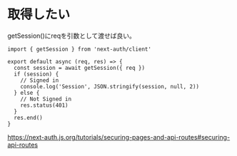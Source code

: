 # 取得したい

getSession()にreqを引数として渡せば良い。
``` 
import { getSession } from 'next-auth/client'

export default async (req, res) => {
  const session = await getSession({ req })
  if (session) {
    // Signed in
    console.log('Session', JSON.stringify(session, null, 2))
  } else {
    // Not Signed in
    res.status(401)
  }
  res.end()
}
```

https://next-auth.js.org/tutorials/securing-pages-and-api-routes#securing-api-routes